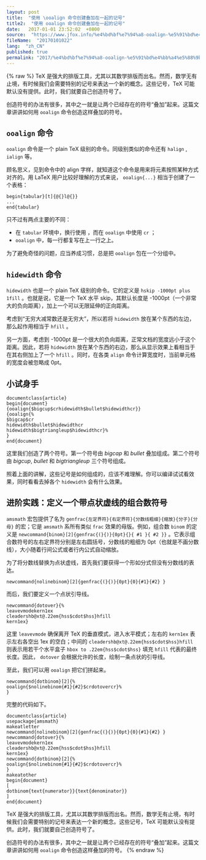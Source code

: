 ```yaml
---
layout: post
title:  "使用 \ooalign 命令创建叠加在一起的记号"
title2:  "使用 ooalign 命令创建叠加在一起的记号"
date:   2017-01-01 23:52:02  +0800
source:  "https://www.jfox.info/%e4%bd%bf%e7%94%a8-ooalign-%e5%91%bd%e4%bb%a4%e5%88%9b%e5%bb%ba%e5%8f%a0%e5%8a%a0%e5%9c%a8%e4%b8%80%e8%b5%b7%e7%9a%84%e8%ae%b0%e5%8f%b7.html"
fileName:  "20170101022"
lang:  "zh_CN"
published: true
permalink: "2017/%e4%bd%bf%e7%94%a8-ooalign-%e5%91%bd%e4%bb%a4%e5%88%9b%e5%bb%ba%e5%8f%a0%e5%8a%a0%e5%9c%a8%e4%b8%80%e8%b5%b7%e7%9a%84%e8%ae%b0%e5%8f%b7.html"
---
```

{% raw %}
TeX 是强大的排版工具，尤其以其数学排版而出名。然而，数学无有止境，有时候我们会需要特别的记号来表达一个新的概念。这些记号，TeX 可能默认没有提供。此时，我们就要自己创造符号了。 

 创造符号的办法有很多，其中之一就是让两个已经存在的符号“叠加”起来。这篇文章讲讲如何用 ` ooalign ` 命令创造这样叠加的符号。 

## ` ooalign ` 命令 

` ooalign ` 命令是一个 plain TeX 级别的命令。同级别类似的命令还有 ` halign ` , ` ialign ` 等。 

 顾名思义，见到命令中的 align 字样，就知道这个命令是用来将元素按照某种方式对齐的。用 LaTeX 用户比较好理解的方式来说， ` ooalign{...} ` 相当于创建了一个表格： 

    begin{tabular}[t]{@{}l@{}}
    ...
    end{tabular}
    

 只不过有两点主要的不同： 

-  在 ` tabular ` 环境中，换行使用  ，而在 ` ooalign ` 中使用 ` cr ` ； 
- ` ooalign ` 中，每一行都复写在上一行之上。 

 为了避免奇怪的问题，应当养成习惯，总是把 ` ooalign ` 包在一个分组中。 

## ` hidewidth ` 命令 

` hidewidth ` 也是一个 plain TeX 级别的命令。它的定义是 ` hskip -1000pt plus 1fill ` 。也就是说，它是一个 TeX 水平 skip，其默认长度是 -1000pt（一个非常大的负向距离），加上一个可以无限延伸的正向距离。 

 考虑到“无穷大减常数还是无穷大”，所以若将 ` hidewidth ` 放在某个东西的左边，那么起作用相当于 ` hfill ` 。 

 另一方面，考虑到 -1000pt 是一个很大的负向距离，正常文档的宽度远小于这个距离。因此，若将 ` hidewidth ` 放在某个东西的右边，那么从显示效果上看相当于在其右侧加上了一个 ` hfill ` 。同时，在各类 ` align ` 命令计算宽度时，当前单元格的宽度会被忽略成 0pt。 

##  小试身手 

    documentclass{article}
    begin{document}
    {ooalign{$bigcup$crhidewidth$bullet$hidewidthcr}}
    {ooalign{%
    $bigcap$cr
    hidewidth$bullet$hidewidthcr
    hidewidth$bigtriangleup$hidewidthcr}%
    }
    end{document}
    

 这里我们创造了两个符号。第一个符号由 $bigcap$ 和 $bullet$ 叠加组成。第二个符号由 $bigcup$, $bullet$ 和 $bigtriangleup$ 三个符号组成。 

 照着上面的讲解，这些记号是如何组成的，应该不难理解。你可以编译试试看效果，同时看看去掉各个 ` hidewidth ` 会有什么效果。 

##  进阶实践：定义一个带点状虚线的组合数符号 

` amsmath ` 宏包提供了名为 ` genfrac{左定界符}{右定界符}{分数线粗细}{缩放}{分子}{分母} ` 的宏；它是 ` amsmath ` 系所有类似 ` frac ` 效果的母版。例如，组合数 ` binom ` 的定义是 ` newcommand{binom}[2]{genfrac{(}{)}{0pt}{}{ #1 }{ #2 }} ` 。它表示组合数符号的左右定界符分别是左右圆括号，分数线的粗细为 0pt（也就是不画分数线），大小随着行间公式或者行内公式自动缩放。 

 为了将分数线替换为点状虚线，首先我们要获得一个形如分式但没有分数线的表达。 

    newcommand{nolinebinom}[2]{genfrac{(}{)}{0pt}{0}{#1}{#2} }
    

 而后，我们要定义一个点状引导线。 

    newcommand{dotover}{%
    leavevmodekern1ex
    cleadershb@xt@.22em{hss$cdot$hss}hfill
    kern1ex}
    

 这里 ` leavevmode ` 确保离开 TeX 的垂直模式，进入水平模式；左右的 ` kern1ex ` 表示左右各空出 1ex 的空白；中间的 ` cleadershb@xt@.22em{hss$cdot$hss}hfill ` 则表示用若干个水平盒子 ` hbox to .22em{hss$cdot$hss} ` 填充 ` hfill ` 代表的最终长度。因此， ` dotover ` 会根据允许的长度，绘制一条点状的引导线。 

 至此，我们可以用 ` ooalign ` 把它们拼起来。 

    newcommand{dotbinom}[2]{%
    ooalign{$nolinebinom{#1}{#2}$crdotovercr}%
    }
    

 完整的代码如下。 

    documentclass{article}
    usepackage{amsmath}
    makeatletter
    newcommand{nolinebinom}[2]{genfrac{(}{)}{0pt}{0}{#1}{#2} }
    newcommand{dotover}{%
    leavevmodekern1ex
    cleadershb@xt@.22em{hss$cdot$hss}hfill
    kern1ex}
    newcommand{dotbinom}[2]{%
    ooalign{$nolinebinom{#1}{#2}$crdotovercr}%
    }
    makeatother
    begin{document}
    [
    dotbinom{text{numerator}}{text{denominator}}
    ]
    end{document}
    

 TeX 是强大的排版工具，尤其以其数学排版而出名。然而，数学无有止境，有时候我们会需要特别的记号来表达一个新的概念。这些记号，TeX 可能默认没有提供。此时，我们就要自己创造符号了。 

 创造符号的办法有很多，其中之一就是让两个已经存在的符号“叠加”起来。这篇文章讲讲如何用 ` ooalign ` 命令创造这样叠加的符号。
{% endraw %}
